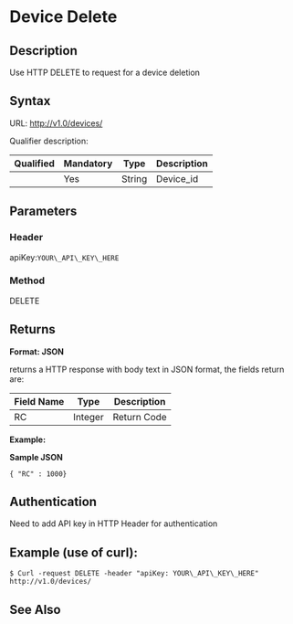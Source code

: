 # Device Delete

## Description

Use HTTP DELETE to request for a device deletion

## Syntax

URL: http://v1.0/devices/

Qualifier description:

| Qualified| Mandatory | Type | Description |
| --- | --- | --- | --- |
|  | Yes | String | Device\_id |

## Parameters

### Header

apiKey:`YOUR\_API\_KEY\_HERE`

### Method

DELETE

## Returns

**Format: JSON**

returns a HTTP response with body text in JSON format, the fields return are:

|Field Name|Type |Description |
| --- | --- | --- |
| RC | Integer | Return Code |

**Example:**

**Sample JSON**

```
{ "RC" : 1000}
```

## Authentication

Need to add API key in HTTP Header for authentication

## Example (use of curl):

```
$ Curl -request DELETE -header "apiKey: YOUR\_API\_KEY\_HERE" http://v1.0/devices/
```

## See Also



